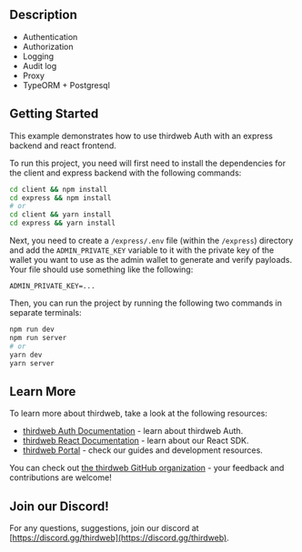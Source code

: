 ## Description
- Authentication
- Authorization
- Logging
- Audit log
- Proxy
- TypeORM + Postgresql

## Getting Started

This example demonstrates how to use thirdweb Auth with an express backend and react frontend.

To run this project, you need will first need to install the dependencies for the client and express backend with the following commands:

```bash
cd client && npm install
cd express && npm install
# or
cd client && yarn install
cd express && yarn install
```

Next, you need to create a `/express/.env` file (within the `/express`) directory and add the `ADMIN_PRIVATE_KEY` variable to it with the private key of the wallet you want to use as the admin wallet to generate and verify payloads. Your file should use something like the following:

```/express/.env
ADMIN_PRIVATE_KEY=...
```

Then, you can run the project by running the following two commands in separate terminals:

```bash
npm run dev
npm run server
# or
yarn dev
yarn server
```

## Learn More

To learn more about thirdweb, take a look at the following resources:

- [thirdweb Auth Documentation](https://docs.thirdweb.com/auth) - learn about thirdweb Auth.
- [thirdweb React Documentation](https://docs.thirdweb.com/react) - learn about our React SDK.
- [thirdweb Portal](https://docs.thirdweb.com) - check our guides and development resources.
  
You can check out [the thirdweb GitHub organization](https://github.com/thirdweb-dev) - your feedback and contributions are welcome!

## Join our Discord!

For any questions, suggestions, join our discord at [https://discord.gg/thirdweb](https://discord.gg/thirdweb).
